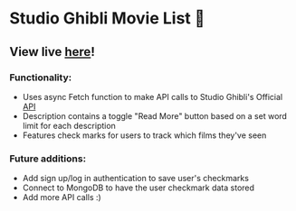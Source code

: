 # Studio Ghibli Movie List :movie_camera:

## View live [here](https://studio-ghibli-api.kathleenwang.repl.co)!

### Functionality: 

- Uses async Fetch function to make API calls to Studio Ghibli's Official [API](https://ghibliapi.herokuapp.com/)
- Description contains a toggle "Read More" button based on a set word limit for each description 
- Features check marks for users to track which films they've seen

### Future additions: 

- Add sign up/log in authentication to save user's checkmarks 
- Connect to MongoDB to have the user checkmark data stored 
- Add more API calls :) 

 
